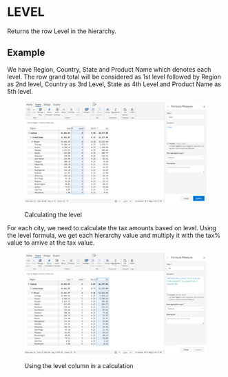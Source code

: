 # LEVEL

Returns the row Level in the hierarchy.&#x20;

## Example

We have Region, Country, State and Product Name which denotes each level. The row grand total will be considered as 1st level followed by Region as 2nd level, Country as 3rd Level, State as 4th Level and Product Name as 5th level.

<figure><img src="../../.gitbook/assets/Formula Level.png" alt=""><figcaption><p>Calculating the level</p></figcaption></figure>

For each city, we need to calculate the tax amounts based on level. Using the level formula, we get each hierarchy value and multiply it with the tax% value to arrive at the tax value.

<figure><img src="../../.gitbook/assets/Formula Level 2.png" alt=""><figcaption><p>Using the level column in a calculation</p></figcaption></figure>
